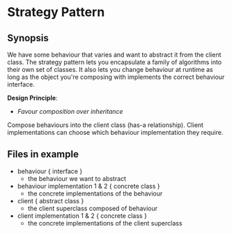 # Strategy Pattern

## Synopsis
We have some behaviour that varies and want to abstract it from the client class.
The strategy pattern lets you encapsulate a family of algorithms into their own set of classes.
It also lets you change behaviour at runtime as long as the object you're composing with implements the correct behaviour interface.

**Design Principle**:
* *Favour composition over inheritance*

Compose behaviours into the client class (has-a relationship). Client implementations can choose which behaviour implementation they require.

## Files in example
* behaviour { interface }
    * the behaviour we want to abstract
* behaviour implementation 1 & 2 { concrete class }
    * the concrete implementations of the behaviour
* client { abstract class }
    * the client superclass composed of behaviour
* client implementation 1 & 2 { concrete class }
    * the concrete implementations of the client superclass

